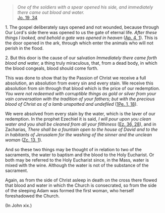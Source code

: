 
> _One of the soldiers with a spear opened his side, and immediately there came out blood and water._  
[Jo. 19, 34](https://vulgata.online/bible/Jo.19?ed=DR2&vfn=DR2.Jo.19.34:vs)

1\. The gospel deliberately says opened and not wounded, because through Our Lord's side there was opened to us the gate of eternal life. _After these things I looked, and behold a gate was opened in heaven_ ([Ap. 4, 1](https://vulgata.online/bible/Ap.4?ed=DR2&vfn=DR2.Ap.4.1:vs)). This is the door opened in the ark, through which enter the animals who will not perish in the flood.

2\. But this door is the cause of our salvation _Immediately there came forth blood and water,_ a thing truly miraculous, that, from a dead body, in which the blood congeals, blood should come forth.

This was done to show that by the Passion of Christ we receive a full absolution, an absolution from every sin and every stain. We receive this absolution from sin through that blood which is the price of our redemption. _You were not redeemed with corruptible things as gold or silver from your vain conversation with the tradition of your fathers; but with the precious blood of Christ as of a lamb unspotted and undefiled_ ([1Pe. 1, 18](https://vulgata.online/bible/1Pe.1?ed=DR2&vfn=DR2.1Pe.1.18:vs)).

We were absolved from every stain by the water, which is the laver of our redemption. In the prophet Ezechiel it is said, _I will pour upon you clean water and you shall be cleaned from all your filthiness_ ([Ez. 36, 28](https://vulgata.online/bible/Ez.36?ed=DR2&vfn=DR2.Ez.36.28:vs)), and in Zacharias, _There shall be a fountain open to the house of David and to the in habitants of Jerusalem for the washing of the sinner and the unclean woman_ ([Zc. 13, 1](https://vulgata.online/bible/Zc.13?ed=DR2&vfn=DR2.Zc.13.1:vs)).

And so these two things may be thought of in relation to two of the sacraments, the water to baptism and the blood to the Holy Eucharist. Or both may be referred to the Holy Eucharist since, in the Mass, water is mixed with the wine. Although the water is not of the substance of the sacrament.

Again, as from the side of Christ asleep in death on the cross there flowed that blood and water in which the Church is consecrated, so from the side of the sleeping Adam was formed the first woman, who herself foreshadowed the Church.

(In John xix.)

